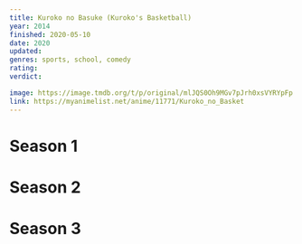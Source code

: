 ```yaml
---
title: Kuroko no Basuke (Kuroko's Basketball)
year: 2014
finished: 2020-05-10
date: 2020
updated:
genres: sports, school, comedy
rating:
verdict:

image: https://image.tmdb.org/t/p/original/mlJQS0Oh9MGv7pJrh0xsVYRYpFp.jpg
link: https://myanimelist.net/anime/11771/Kuroko_no_Basket
---
```


<!-- SEASON DIVIDER -->
# Season 1

<!-- SEASON DIVIDER -->
# Season 2

<!-- SEASON DIVIDER -->
# Season 3
